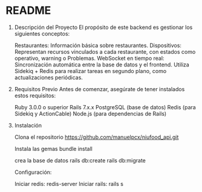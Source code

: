 # README

1. Descripción del Proyecto
    El propósito de este backend es gestionar los siguientes conceptos:

    Restaurantes: Información básica sobre restaurantes.
    Dispositivos: Representan recursos vinculados a cada restaurante, con estados como operativo, warning o Problemas.
    WebSocket en tiempo real: Sincronización automática entre la base de datos y el frontend.
    Utiliza Sidekiq + Redis para realizar tareas en segundo plano, como actualizaciones periódicas.

2. Requisitos Previo
    Antes de comenzar, asegúrate de tener instalados estos requisitos:

    Ruby 3.0.0 o superior
    Rails 7.x.x
    PostgreSQL (base de datos)
    Redis (para Sidekiq y ActionCable)
    Node.js (para dependencias de Rails)

3. Instalación

    Clona el repositorio
    https://github.com/manuelpcx/niufood_api.git

    Instala las gemas
        bundle install

    crea la base de datos
        rails db:create
        rails db:migrate

    Configuración:

    Iniciar redis: 
        redis-server
    Iniciar rails:
        rails s